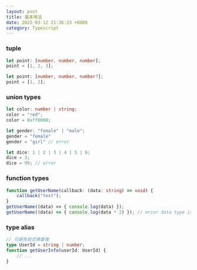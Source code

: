 ```yaml
---
layout: post
title: 基本用法
date: 2022-03-12 21:36:23 +0800
category: Typescript
---
```

### tuple
```typescript
let point: [number, number, number];
point = [1, 2, 3];

let point: [number, number, number?];
point = [1, 2];
```
### union types
```typescript
let color: number | string;
color = "red";
color = 0xff0000;
```
```typescript
let gender: "female" | "male";
gender = "female"
gender = "girl" // error

let dice: 1 | 2 | 3 | 4 | 5 | 6;
dice = 3;
dice = 99; // error
```
### function types
```typescript
function getUserName(callback: (data: string) => void) { 
    callback("test");
}
getUserName((data) => { console.log(data) });
getUserName((data) => { console.log(data * 2) }); // error data type is string
```
### type alias
```typescript
// 可避免程式碼重複
type UserId = string | number;
function getUserInfo(userId: UserId) {
    // ...
}
```
